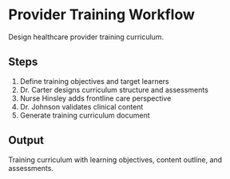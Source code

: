 # Provider Training Workflow

Design healthcare provider training curriculum.

## Steps
1. Define training objectives and target learners
2. Dr. Carter designs curriculum structure and assessments
3. Nurse Hinsley adds frontline care perspective
4. Dr. Johnson validates clinical content
5. Generate training curriculum document

## Output
Training curriculum with learning objectives, content outline, and assessments.


